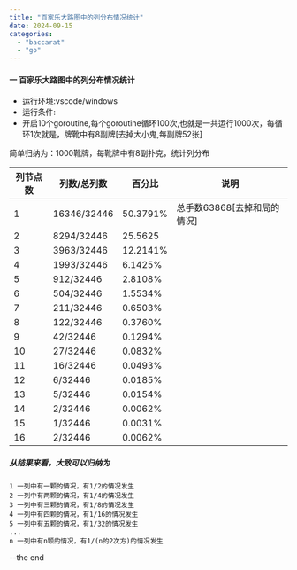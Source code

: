```yaml
---
title: "百家乐大路图中的列分布情况统计"
date: 2024-09-15
categories: 
  - "baccarat"
  - "go"
---
```


#### 一 百家乐大路图中的列分布情况统计

- 运行环境:vscode/windows
- 运行条件:
- 开启10个goroutine,每个goroutine循环100次,也就是一共运行1000次，每循环1次就是，牌靴中有8副牌\[去掉大小鬼,每副牌52张\]

简单归纳为：1000靴牌，每靴牌中有8副扑克，统计列分布

| 列节点数 | 列数/总列数 | 百分比 | 说明 |
| --- | --- | --- | --- |
| 1 | 16346/32446 | 50.3791% | 总手数63868\[去掉和局的情况\] |
| 2 | 8294/32446 | 25.5625 |
| 3 | 3963/32446 | 12.2141% |
| 4 | 1993/32446 | 6.1425% |
| 5 | 912/32446 | 2.8108% |
| 6 | 504/32446 | 1.5534% |
| 7 | 211/32446 | 0.6503% |
| 8 | 122/32446 | 0.3760% |
| 9 | 42/32446 | 0.1294% |
| 10 | 27/32446 | 0.0832% |
| 11 | 16/32446 | 0.0493% |
| 12 | 6/32446 | 0.0185% |
| 13 | 5/32446 | 0.0154% |
| 14 | 2/32446 | 0.0062% |
| 15 | 1/32446 | 0.0031% |
| 16 | 2/32446 | 0.0062% |

##### 从结果来看，大致可以归纳为

```
1 一列中有一颗的情况，有1/2的情况发生
2 一列中有两颗的情况，有1/4的情况发生
3 一列中有三颗的情况，有1/8的情况发生
4 一列中有四颗的情况，有1/16的情况发生
5 一列中有五颗的情况，有1/32的情况发生
...
n 一列中有n颗的情况，有1/(n的2次方)的情况发生
```

\--the end
